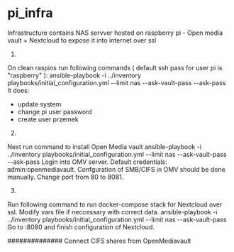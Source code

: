 # pi_infra
Infrastructure contains NAS servver hosted on raspberry pi - Open media vault + Nextcloud to expose it into internet over ssl

1)
On clean raspios run following commands ( default ssh pass for user pi is "raspberry" ):
    ansible-playbook -i ../inventory playbooks/initial_configuration.yml --limit nas --ask-vault-pass --ask-pass
It does:
- update system
- change pi user password
- create user przemek


2)
Next run command to install Open Media vault
    ansible-playbook -i ../inventory playbooks/initial_configuration.yml --limit nas --ask-vault-pass --ask-pass
Login into OMV server. Default credentials: admin:openmediavault.
Confguration of SMB/CIFS in OMV should be done manually.
Change port from 80 to 8081.

3)
Run following command to run docker-compose stack for Nextcloud over ssl. Modify vars file if neccessary with correct data.
    ansible-playbook -i ../inventory playbooks/initial_configuration.yml --limit nas --ask-vault-pass
Go to <yourip>:8080 and finish configuration of Nextcloud.

##############
Connect CIFS shares from OpenMediavault
